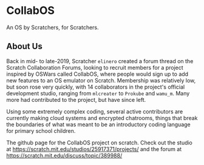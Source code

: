 # CollabOS
An OS by Scratchers, for Scratchers.

## About Us
Back in mid- to late-2019, Scratcher `elinero` created a forum thread on the Scratch Collaboration Forums, looking to recruit members for a project inspired by OSWars called CollabOS, where people would sign up to add new features to an OS emulator on Scratch. Membership was relatively low, but soon rose very quickly, with 14 collaborators in the project's official development studio, ranging from `mlcreater` to `Prokube` and `wamu_m`. Many more had contributed to the project, but have since left.

Using some extremely complex coding, several active contributors are currently making cloud systems and encrypted chatrooms, things that break the boundaries of what was meant to be an introductory coding language for primary school children.

The github page for the CollabOS project on scratch.
Check out the studio at https://scratch.mit.edu/studios/25917371/projects/ and the forum at https://scratch.mit.edu/discuss/topic/389988/
